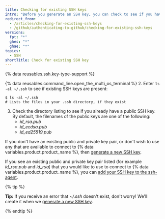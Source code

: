 ```yaml
---
title: Checking for existing SSH keys
intro: "Before you generate an SSH key, you can check to see if you have any existing SSH keys."
redirect_from:
  - /articles/checking-for-existing-ssh-keys
  - /github/authenticating-to-github/checking-for-existing-ssh-keys
versions:
  fpt: "*"
  ghes: "*"
  ghae: "*"
topics:
  - SSH
shortTitle: Check for existing SSH key
---
```


{% data reusables.ssh.key-type-support %}

{% data reusables.command_line.open_the_multi_os_terminal %} 2. Enter `ls -al ~/.ssh` to see if existing SSH keys are present:

```shell
$ ls -al ~/.ssh
# Lists the files in your .ssh directory, if they exist
```

3. Check the directory listing to see if you already have a public SSH key. By default, the filenames of the public keys are one of the following:
   - _id_rsa.pub_
   - _id_ecdsa.pub_
   - _id_ed25519.pub_

If you don't have an existing public and private key pair, or don't wish to use any that are available to connect to {% data variables.product.product_name %}, then [generate a new SSH key](/articles/generating-a-new-ssh-key-and-adding-it-to-the-ssh-agent).

If you see an existing public and private key pair listed (for example _id_rsa.pub_ and _id_rsa_) that you would like to use to connect to {% data variables.product.product_name %}, you can [add your SSH key to the ssh-agent](/articles/generating-a-new-ssh-key-and-adding-it-to-the-ssh-agent/#adding-your-ssh-key-to-the-ssh-agent).

{% tip %}

**Tip:** If you receive an error that _~/.ssh_ doesn't exist, don't worry! We'll create it when we [generate a new SSH key](/articles/generating-a-new-ssh-key-and-adding-it-to-the-ssh-agent).

{% endtip %}
